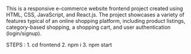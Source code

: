 This is a responsive e-commerce website frontend project created using HTML, CSS, JavaScript, and React.js. The project showcases a variety of features typical of an online shopping platform, including product listings, category-based shopping, a shopping cart, and user authentication (login/signup).




STEPS : 1. cd frontend
        2. npm i
        3. npm start
        
